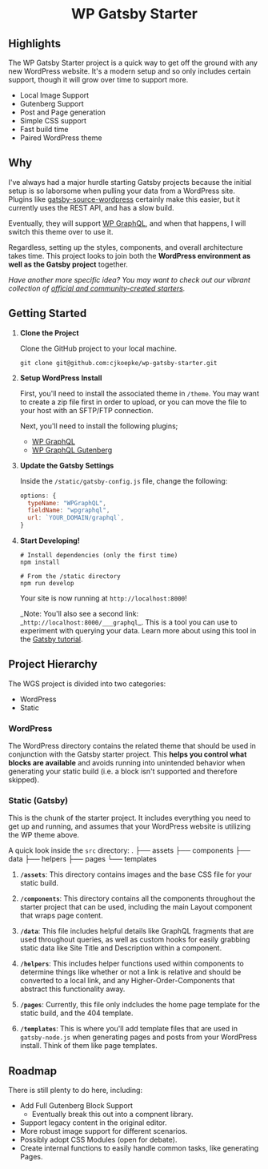<h1 align="center">
  WP Gatsby Starter
</h1>

## Highlights

The WP Gatsby Starter project is a quick way to get off the ground with any new WordPress website. It's a modern setup and so only includes certain support, though it will grow over time to support more.

- Local Image Support
- Gutenberg Support
- Post and Page generation
- Simple CSS support
- Fast build time
- Paired WordPress theme

## Why

I've always had a major hurdle starting Gatsby projects because the initial setup is so laborsome when pulling your data from a WordPress site. Plugins like [gatsby-source-wordpress]() certainly make this easier, but it currently uses the REST API, and has a slow build.

Eventually, they will support [WP GraphQL](https://github.com/wp-graphql/wp-graphql), and when that happens, I will switch this theme over to use it.

Regardless, setting up the styles, components, and overall architecture takes time. This project looks to join both the **WordPress environment as well as the Gatsby project** together.

_Have another more specific idea? You may want to check out our vibrant collection of [official and community-created starters](https://www.gatsbyjs.org/docs/gatsby-starters/)._

## Getting Started

1.  **Clone the Project**

    Clone the GitHub project to your local machine.

    ```shell
    git clone git@github.com:cjkoepke/wp-gatsby-starter.git
    ```

2.  **Setup WordPress Install**

    First, you'll need to install the associated theme in `/theme`. You may want to create a zip file first in order to upload, or you can move the file to your host with an SFTP/FTP connection.

    Next, you'll need to install the following plugins;

    - [WP GraphQL](https://github.com/wp-graphql/wp-graphql)
    - [WP GraphQL Gutenberg](https://github.com/pristas-peter/wp-graphql-gutenberg)

3.  **Update the Gatsby Settings**

    Inside the `/static/gatsby-config.js` file, change the following:

    ```js
    options: {
      typeName: "WPGraphQL",
      fieldName: "wpgraphql",
      url: `YOUR_DOMAIN/graphql`,
    }
    ```

4.  **Start Developing!**

    ```shell
    # Install dependencies (only the first time)
    npm install

    # From the /static directory
    npm run develop
    ```

    Your site is now running at `http://localhost:8000`!

    _Note: You'll also see a second link: _`http://localhost:8000/___graphql`\_. This is a tool you can use to experiment with querying your data. Learn more about using this tool in the [Gatsby tutorial](https://www.gatsbyjs.org/tutorial/part-five/#introducing-graphiql).

## Project Hierarchy

The WGS project is divided into two categories:

- WordPress
- Static

### WordPress

The WordPress directory contains the related theme that should be used in conjunction with the Gatsby starter project. This **helps you control what blocks are available** and avoids running into unintended behavior when generating your static build (i.e. a block isn't supported and therefore skipped).

### Static (Gatsby)

This is the chunk of the starter project. It includes everything you need to get up and running, and assumes that your WordPress website is utilizing the WP theme above.

A quick look inside the `src` directory:
.
├── assets
├── components
├── data
├── helpers
├── pages
└── templates

1.  **`/assets`**: This directory contains images and the base CSS file for your static build.

2.  **`/components`**: This directory contains all the components throughout the starter project that can be used, including the main Layout component that wraps page content.

3.  **`/data`**: This file includes helpful details like GraphQL fragments that are used throughout queries, as well as custom hooks for easily grabbing static data like Site Title and Description within a component.

4.  **`/helpers`**: This includes helper functions used within components to determine things like whether or not a link is relative and should be converted to a local link, and any Higher-Order-Components that abstract this functionality away.

5.  **`/pages`**: Currently, this file only indcludes the home page template for the static build, and the 404 template.

6.  **`/templates`**: This is where you'll add template files that are used in `gatsby-node.js` when generating pages and posts from your WordPress install. Think of them like page templates.

## Roadmap

There is still plenty to do here, including:

- Add Full Gutenberg Block Support
  - Eventually break this out into a compnent library.
- Support legacy content in the original editor.
- More robust image support for different scenarios.
- Possibly adopt CSS Modules (open for debate).
- Create internal functions to easily handle common tasks, like generating Pages.
